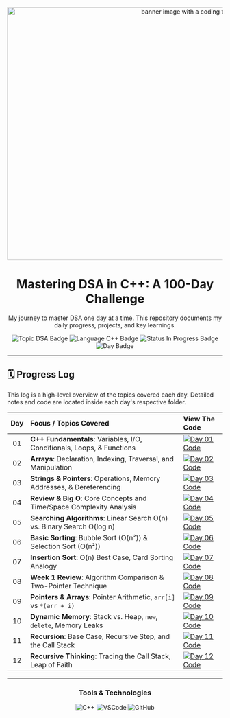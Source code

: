 <div align="center">
   <img width="1022" height="590" alt=" banner image with a coding theme and the text 'Development'" src="https://github.com/user-attachments/assets/0bb94ed8-163c-4260-b104-baedd34c4ad9" />

  <h1>Mastering DSA in C++: A 100-Day Challenge</h1>

  <p>My journey to master DSA one day at a time. This repository documents my daily progress, projects, and key learnings.</p>

  <p>
    <img src="https://img.shields.io/badge/Topic-Data%20Structures%20%26%20Algorithms-blue?style=for-the-badge" alt="Topic DSA Badge"/>
    <img src="https://img.shields.io/badge/Language-C%2B%2B-blue?style=for-the-badge&logo=c%2B%2B&logoColor=white" alt="Language C++ Badge"/>
    <img src="https://img.shields.io/badge/Status-In%20Progress-green?style=for-the-badge" alt="Status In Progress Badge"/>
    <img src="https://img.shields.io/badge/Day-12%2F100-brightgreen?style=for-the-badge" alt="Day Badge"/>
  </p>

</div>

---

## 🗓️ Progress Log

This log is a high-level overview of the topics covered each day. Detailed notes and code are located inside each day's respective folder.

| Day | Focus / Topics Covered                                                      | View The Code                                                                    |
|:---:|:----------------------------------------------------------------------------|:---------------------------------------------------------------------------------|
| 01  | **C++ Fundamentals**: Variables, I/O, Conditionals, Loops, & Functions      | [![Day 01 Code][shield]](./DAY_1/)                                               |
| 02  | **Arrays**: Declaration, Indexing, Traversal, and Manipulation              | [![Day 02 Code][shield]](./DAY_2/)                                               |
| 03  | **Strings & Pointers**: Operations, Memory Addresses, & Dereferencing       | [![Day 03 Code][shield]](./DAY_3/)                                               |
| 04  | **Review & Big O**: Core Concepts and Time/Space Complexity Analysis        | [![Day 04 Code][shield]](./DAY_4/)                                               |
| 05  | **Searching Algorithms**: Linear Search O(n) vs. Binary Search O(log n)     | [![Day 05 Code][shield]](./DAY_5/)                                               |
| 06  | **Basic Sorting**: Bubble Sort (O(n²)) & Selection Sort (O(n²))             | [![Day 06 Code][shield]](./DAY_6/)                                               |
| 07  | **Insertion Sort**: O(n) Best Case, Card Sorting Analogy                    | [![Day 07 Code][shield]](./DAY_7/)                                               |
| 08  | **Week 1 Review**: Algorithm Comparison & Two-Pointer Technique             | [![Day 08 Code][shield]](./DAY_8/)                                               |
| 09  | **Pointers & Arrays**: Pointer Arithmetic, `arr[i]` vs `*(arr + i)`         | [![Day 09 Code][shield]](./DAY_9/)                                               |
| 10  | **Dynamic Memory**: Stack vs. Heap, `new`, `delete`, Memory Leaks           | [![Day 10 Code][shield]](./DAY10/)                                               |
| 11  | **Recursion**: Base Case, Recursive Step, and the Call Stack                | [![Day 11 Code][shield]](./DAY_11/)                                              |
| 12  | **Recursive Thinking**: Tracing the Call Stack, Leap of Faith               | [![Day 12 Code][shield]](./DAY_12/)                                              |
---

<div align="center">
  <h3>Tools & Technologies</h3>
  <p>
    <img src="https://img.shields.io/badge/C%2B%2B-00599C?style=for-the-badge&logo=c%2B%2B&logoColor=white" alt="C++"/>
    <img src="https://img.shields.io/badge/Visual_Studio_Code-007ACC?style=for-the-badge&logo=visual-studio-code&logoColor=white" alt="VSCode"/>
    <img src="https://img.shields.io/badge/GitHub-181717?style=for-the-badge&logo=github&logoColor=white" alt="GitHub"/>
  </p>
</div>

[shield]: https://img.shields.io/badge/Code-►-9cf?style=for-the-badge&logo=github

